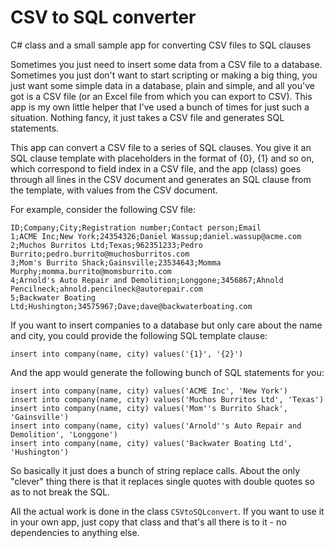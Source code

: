 # CSV to SQL converter

C# class and a small sample app for converting CSV files to SQL clauses

Sometimes you just need to insert some data from a CSV file to a database.
Sometimes you just don't want to start scripting or making a big thing, you
just want some simple data in a database, plain and simple, and all you've got
is a CSV file (or an Excel file from which you can export to CSV). This app 
is my own little helper that I've used a bunch of times for just such a 
situation. Nothing fancy, it just takes a CSV file and generates SQL statements.

This app can convert a CSV file to a series of SQL clauses. You give it an SQL 
clause template with placeholders in the format of {0}, {1} and so on, which 
correspond to field index in a CSV file, and the app (class) goes through all
lines in the CSV document and generates an SQL clause from the template, with
values from the CSV document.

For example, consider the following CSV file:

```
ID;Company;City;Registration number;Contact person;Email
1;ACME Inc;New York;24354326;Daniel Wassup;daniel.wassup@acme.com
2;Muchos Burritos Ltd;Texas;962351233;Pedro Burrito;pedro.burrito@muchosburritos.com
3;Mom's Burrito Shack;Gainsville;23534643;Momma Murphy;momma.burrito@momsburrito.com
4;Arnold's Auto Repair and Demolition;Longgone;3456867;Ahnold Pencilneck;ahnold.pencilneck@autorepair.com
5;Backwater Boating Ltd;Hushington;34575967;Dave;dave@backwaterboating.com
```

If you want to insert companies to a database but only care about the name and
city, you could provide the following SQL template clause:

```
insert into company(name, city) values('{1}', '{2}')
```

And the app would generate the following bunch of SQL statements for you:

```
insert into company(name, city) values('ACME Inc', 'New York')
insert into company(name, city) values('Muchos Burritos Ltd', 'Texas')
insert into company(name, city) values('Mom''s Burrito Shack', 'Gainsville')
insert into company(name, city) values('Arnold''s Auto Repair and Demolition', 'Longgone')
insert into company(name, city) values('Backwater Boating Ltd', 'Hushington')
```

So basically it just does a bunch of string replace calls. About the only "clever" thing 
there is that it replaces single quotes with double quotes so as to not break the SQL.

All the actual work is done in the class `CSVtoSQLconvert`. If you want to use it in your
own app, just copy that class and that's all there is to it - no dependencies to anything
else.

